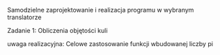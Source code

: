 Samodzielne zaprojektowanie i realizacja programu w wybranym translatorze 

Zadanie 1: Obliczenia objętości kuli

uwaga realizacyjna: 
Celowe zastosowanie funkcji wbudowanej liczby pi 

